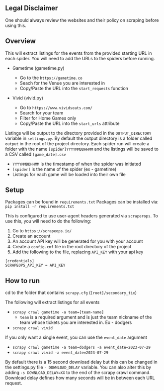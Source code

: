 ## Legal Disclaimer
One should always review the websites and their policy on scraping before using this.

## Overview
This will extract listings for the events from the provided starting URL in each spider. You will need to add the URLs to the spiders before running.

  - Gametime (gametime.py)
    - Go to the `https://gametime.co`
    - Seach for the Venue you are interested in
    - Copy/Paste the URL into the `start_requests` function

  - Vivid (vivid.py)
    - Go to `https://www.vividseats.com/`
    - Search for your team
    - Filter for Home Games only
    - Copy/Paste the URL into the `start_urls` attribute

Listings will be output to the directory provided in the `OUTPUT_DIRECTORY` variable in
    `settings.py`. By default the output directory is a folder called `output` in the root of the project directory.
Each spider run will create a folder with the name `[spider]YYYYMMDDHHMM` and the listings will be saved to a CSV called `[game_date].csv`
  - `YYYYMMDDHHMM` is the timestamp of when the spider was initiated
  - `[spider]` is the name of the spider (ex - gametime)
  - Listings for each game will be loaded into their own file


## Setup
Packages can be found in `requirements.txt`
Packages can be installed via: `pip install -r requirements.txt`

This is configured to use user-agent headers generated via `scraperops`. To use this, you will need to do the following:
1. Go to `https://scrapeops.io/`
2. Create an account
3. An account API key will be generated for you with your account
4. Create a `config.cnf` file in the root directory of the project
5. Add the following to the file, replacing `API_KEY` with your api key
```
[credentials]
SCRAPEOPS_API_KEY = API_KEY
```

## How to run
cd to the folder that contains `scrapy.cfg` (`[root]/secondary_tix`)

The following will extract listings for all events
  - `scrapy crawl gametime -a team=[team-name]`
    - `team` is a required argument and is just the team nickname of the team whose tickets you are interested in. Ex - dodgers
  - `scrapy crawl vivid`

If you only want a single event, you can use the `event_date` argument
  - `scrapy crawl gametime -a team=dodgers -a event_date=2023-07-29`
  - `scrapy crawl vivid -a event_date=2023-07-29`

By default there is a 15 second download delay but this can be changed in the 
    settings.py file `- DOWNLOAD_DELAY` variable. 
You can also alter this by adding `-s DOWNLOAD_DELAY=XX` to the end of the scrapy crawl command. Download delay defines how many seconds will be in between each URL request.